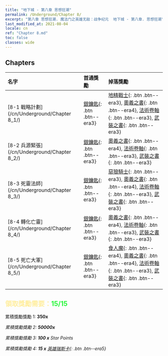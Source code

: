 ```yaml
---
title: "地下城 - 第八章 思想狂潮"
permalink: /Underground/Chapter 8/
excerpt: "第八章 思想狂潮. 魔法门之英雄无敌：战争纪元  地下城 - 第八章. 思想狂潮"
last_modified_at: 2021-08-04
locale: cn
ref: "Chapter 8.md"
toc: false
classes: wide
---
```


## Chapters

  | 名字 |  首通獎勵 | 掉落獎勵 |
  |:------------|:------------|:------------| 
  | [8-1 戰略計劃](/cn/Underground/Chapter 8_1/) | [銀鑰匙](/cn/Items/con_693/){: .btn .btn--era3} | [地精戰士](/cn/Items/unt_217/){: .btn .btn--era3}, [奧義之書](/cn/Items/mat_39/){: .btn .btn--era4}, [法術卷軸](/cn/Items/con_694/){: .btn .btn--era3}, [武裝之書](/cn/Items/mat_32/){: .btn .btn--era3} |
  | [8-2  兵源緊張](/cn/Underground/Chapter 8_2/) | [銀鑰匙](/cn/Items/con_693/){: .btn .btn--era3} | [奧義之書](/cn/Items/mat_39/){: .btn .btn--era4}, [法術卷軸](/cn/Items/con_694/){: .btn .btn--era3}, [武裝之書](/cn/Items/mat_32/){: .btn .btn--era3} |
  | [8-3 死靈法師](/cn/Underground/Chapter 8_3/) | [銀鑰匙](/cn/Items/con_693/){: .btn .btn--era3} | [惡狼騎士](/cn/Items/unt_218/){: .btn .btn--era3}, [奧義之書](/cn/Items/mat_39/){: .btn .btn--era4}, [法術卷軸](/cn/Items/con_694/){: .btn .btn--era3}, [武裝之書](/cn/Items/mat_32/){: .btn .btn--era3} |
  | [8-4 轉化亡靈](/cn/Underground/Chapter 8_4/) | [銀鑰匙](/cn/Items/con_693/){: .btn .btn--era3} | [奧義之書](/cn/Items/mat_39/){: .btn .btn--era4}, [法術卷軸](/cn/Items/con_694/){: .btn .btn--era3}, [武裝之書](/cn/Items/mat_32/){: .btn .btn--era3} |
  | [8-5 死亡大軍](/cn/Underground/Chapter 8_5/) | [銀鑰匙](/cn/Items/con_693/){: .btn .btn--era3} | [食人魔](/cn/Items/unt_220/){: .btn .btn--era4}, [奧義之書](/cn/Items/mat_39/){: .btn .btn--era4}, [法術卷軸](/cn/Items/con_694/){: .btn .btn--era3}, [武裝之書](/cn/Items/mat_32/){: .btn .btn--era3} |


## <span style="color: #ffeea0">   領取獎勵需要：</span><span style="color: #27f73a">15/15</span>

 累積獎勵獎勵 1:  **350x** <i class="fas fa-gem"/>

 累積獎勵獎勵 2:  **50000x** <i class="fas fa-coins"/>

 累積獎勵獎勵 3: **100 x** Star Points

 累積獎勵獎勵 4: **15 x** [英雄瑞斯卡](/cn/Items/her_384/){: .btn .btn--era5}

